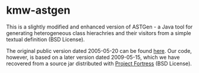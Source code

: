 # kmw-astgen

This is a slightly modified and enhanced version of ASTGen - a Java tool for generating heterogeneous class hierachries
and their visitors from a simple textual definition (BSD License).

The original public version dated 2005-05-20 can be found [here](http://sourceforge.net/projects/astgen/).
Our code, however, is based on a later version dated 2009-05-15, which we have recovered from a source jar distributed
with [Project Fortress](http://java.net/projects/projectfortress/sources/sources/show) (BSD License).
